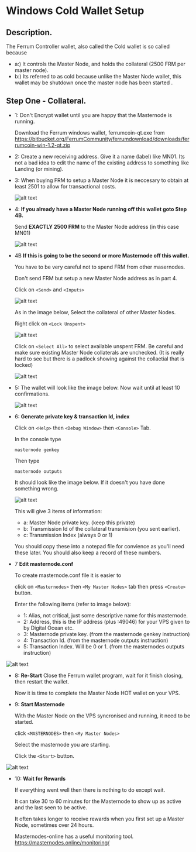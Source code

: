 # Windows Cold Wallet Setup

## Description.

The Ferrum Controller wallet, also called the Cold wallet is so called because

* a:) It controls the Master Node, and holds the collateral (2500 FRM per master node).
* b:) Its referred to as cold because unlike the Master Node wallet, this wallet may be shutdown once the master node has been started .

## Step One - Collateral.

* 1: Don't Encrypt wallet until you are happy that the Masternode is running.

     Download the Ferrum windows wallet, ferrumcoin-qt.exe from 
     https://bitbucket.org/FerrumCommunity/ferrumdownload/downloads/ferrumcoin-win-1.2-qt.zip
     
* 2: Create a new receiving address. Give it a name (label) like MN01.  Its not a bad idea to edit the name of the existing address  to something like Landing (or mining).

* 3: When buying FRM to setup a Master Node it is neccesary to obtain at least 2501 to allow for transactional costs.

  ![alt text](https://github.com/FerrumCommunity/Ferrum-Guides/blob/master/Windows%20Cold%20Wallet/ColdWallet_newAddress.PNG)

* 4: **If you already have a Master Node running off this wallet goto Step 4B.**
     
     Send **EXACTLY 2500 FRM** to the Master Node address (in this case MN01)
     
     ![alt text](https://github.com/FerrumCommunity/Ferrum-Guides/blob/master/Windows%20Cold%20Wallet/ColdWallet_sendCollateral.PNG)

* 4B **If this is going to be the second or more Masternode off this wallet.**

    You have to be very careful not to spend FRM from other masernodes.
    
    Don't send FRM but setup a new Master Node address as in part 4.
    
    Click on `<Send>`  and  `<Inputs>`
    
    ![alt text](https://github.com/FerrumCommunity/Ferrum-Guides/blob/master/Windows%20Cold%20Wallet/ColdWallet_sending2ndMN.PNG)
    
    As in the image below, Select the collateral of other Master Nodes.
    
    Right click on `<Lock Unspent>`
    
    ![alt text](https://github.com/FerrumCommunity/Ferrum-Guides/blob/master/Windows%20Cold%20Wallet/ColdWallet_LockInput.PNG)
    
    Click on `<Select All>` to select available unspent FRM.  Be careful and make sure existing Master Node collaterals are unchecked.   (It is really hard to see but there is a padlock showing against the collaetial that is locked)
    
    ![alt text](https://github.com/FerrumCommunity/Ferrum-Guides/blob/master/Windows%20Cold%20Wallet/ColdWallet_selectUnlocked.PNG)

* 5:  The wallet will look like the image below.  Now wait until at least 10 confirmations. 

   ![alt text](https://github.com/FerrumCommunity/Ferrum-Guides/blob/master/Windows%20Cold%20Wallet/ColdWallet_CollateralReceived.PNG)

* 6: **Generate private key & transaction Id, index**
     
     Click on `<Help>` then `<Debug Window>` then `<Console>` Tab.
     
     In the console type
     
     ```masternode genkey```
     
     Then type
     
     ```masternode outputs```
     
    It should look like the image below.  If it doesn't you have done something wrong.
    
    ![alt text](https://github.com/FerrumCommunity/Ferrum-Guides/blob/master/Windows%20Cold%20Wallet/ColdWallet_genkey.PNG)
    
    This will give 3 items of information:
    * a:  Master Node private key.  (keep this private)
    * b:  Transmission Id of the collateral transmision (you sent earlier).
    * c:  Transmission Index (always 0 or 1)
    
    You should copy these into a notepad file for convience as you'll need these later.  You should also keep a record of these            numbers.
    
 * 7 **Edit masternode.conf**
 
     To create masternode.conf file it is easier to 
     
     click on `<Masternodes>` then `<My Master Nodes>` tab then press `<Create>` button.
     
     Enter the following items  (refer to image below):
     * 1: Alias, not critical, just some descriptive name for this masternode.
     * 2: Address, this is the IP address (plus :49046) for your VPS given to by Digital Ocean etc.
     * 3: Masternode private key. (from the masternode genkey instruction)
     * 4: Transaction Id. (from the masternode outputs instruction)
     * 5: Transaction Index. Will be 0 or 1. (from the masternodes outputs instruction)
     
 ![alt text](https://github.com/FerrumCommunity/Ferrum-Guides/blob/master/Windows%20Cold%20Wallet/ColdWallet_initialMasternodeConf.PNG)
 
* 8: **Re-Start**
    Close the Ferrum wallet program, wait for it finish closing, then restart the wallet.
    
    Now it is time to complete the Master Node HOT wallet on your VPS.
    
* 9: **Start Masternode**

    With the Master Node on the VPS syncronised and running, it need to be started.
    
    click `<MASTERNODES>` then `<My Master Nodes>` 
    
    Select the masternode you are starting.
    
    Click the `<Start>` button.
    
 ![alt text](https://github.com/FerrumCommunity/Ferrum-Guides/blob/master/Windows%20Cold%20Wallet/ColdWallet_start.PNG)
      
* 10: **Wait for Rewards**

     If everything went well then there is nothing to do except wait.  
     
     It can take 30 to 60 minutes for the Masternode to show up as active and the last seen to be active.
     
     It often takes longer to receive rewards when you first set up a Master Node, sometimes over 24 hours.
     
     Masternodes-online has a useful monitoring tool.  https://masternodes.online/monitoring/
